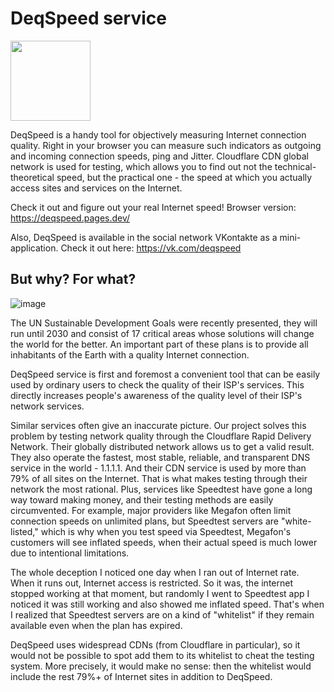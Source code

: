 # DeqSpeed service
<img src="https://user-images.githubusercontent.com/18516370/167412504-37cad87e-5696-4886-b513-b586a9083983.png" width="128">

DeqSpeed is a handy tool for objectively measuring Internet connection quality. Right in your browser you can measure such indicators as outgoing and incoming connection speeds, ping and Jitter.
Cloudflare CDN global network is used for testing, which allows you to find out not the technical-theoretical speed, but the practical one - the speed at which you actually access sites and services on the Internet.

Check it out and figure out your real Internet speed!
Browser version: https://deqspeed.pages.dev/

Also, DeqSpeed is available in the social network VKontakte as a mini-application.
Check it out here: https://vk.com/deqspeed

## But why? For what?
![image](https://user-images.githubusercontent.com/18516370/167397594-d1838471-f7a4-48a0-8cac-26071c0703a2.png)

The UN Sustainable Development Goals were recently presented, they will run until 2030 and consist of 17 critical areas whose solutions will change the world for the better. An important part of these plans is to provide all inhabitants of the Earth with a quality Internet connection.

DeqSpeed service is first and foremost a convenient tool that can be easily used by ordinary users to check the quality of their ISP's services. This directly increases people's awareness of the quality level of their ISP's network services.

Similar services often give an inaccurate picture. Our project solves this problem by testing network quality through the Cloudflare Rapid Delivery Network. Their globally distributed network allows us to get a valid result. They also operate the fastest, most stable, reliable, and transparent DNS service in the world - 1.1.1.1. And their CDN service is used by more than 79% of all sites on the Internet. That is what makes testing through their network the most rational. 
Plus, services like Speedtest have gone a long way toward making money, and their testing methods are easily circumvented. For example, major providers like Megafon often limit connection speeds on unlimited plans, but Speedtest servers are "white-listed," which is why when you test speed via Speedtest, Megafon's customers will see inflated speeds, when their actual speed is much lower due to intentional limitations.

The whole deception I noticed one day when I ran out of Internet rate. When it runs out, Internet access is restricted. So it was, the internet stopped working at that moment, but randomly I went to Speedtest app I noticed it was still working and also showed me inflated speed. That's when I realized that Speedtest servers are on a kind of "whitelist" if they remain available even when the plan has expired.

DeqSpeed uses widespread CDNs (from Cloudflare in particular), so it would not be possible to spot add them to its whitelist to cheat the testing system. More precisely, it would make no sense: then the whitelist would include the rest 79%+ of Internet sites in addition to DeqSpeed.
